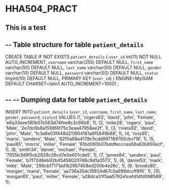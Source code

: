 # HHA504_PRACT
 This is a test
--
-- Table structure for table `patient_details`
--

CREATE TABLE IF NOT EXISTS `patient_details` (
  `user_id` int(11) NOT NULL AUTO_INCREMENT,
  `username` varchar(255) DEFAULT NULL,
  `first_name` varchar(50) DEFAULT NULL,
  `last_name` varchar(50) DEFAULT NULL,
  `gender` varchar(10) DEFAULT NULL,
  `password` varchar(50) DEFAULT NULL,
  `status` tinyint(10) DEFAULT NULL,
  PRIMARY KEY (`user_id`)
) ENGINE=MyISAM  DEFAULT CHARSET=latin1 AUTO_INCREMENT=10001 ;

--
-- Dumping data for table `patient_details`
--

INSERT INTO `patient_details` (`user_id`, `username`, `first_name`, `last_name`, `gender`, `password`, `status`) VALUES
(1, 'rogers63', 'david', 'john', 'Female', 'e6a33eee180b07e563d74fee8c2c66b8', 1),
(2, 'mike28', 'rogers', 'paul', 'Male', '2e7dc6b8a1598f4f75c3eaa47958ee2f', 1),
(3, 'rivera92', 'david', 'john', 'Male', '1c3a8e03f448d211904161a6f5849b68', 1),
(4, 'ross95', 'maria', 'sanders', 'Male', '62f0a68a4179c5cdd997189760cbcf18', 1),
(5, 'paul85', 'morris', 'miller', 'Female', '61bd060b07bddfecccea56a82b850ecf', 1),
(6, 'smith34', 'daniel', 'michael', 'Female', '7055b3d9f5cb2829c26cd7e0e601cde5', 1),
(7, 'james84', 'sanders', 'paul', 'Female', 'b7f72d6eb92b45458020748c8d1a3573', 1),
(8, 'daniel53', 'mark', 'mike', 'Male', '299cbf7171ad1b2967408ed200b4e26c', 1),
(9, 'brooks80', 'morgan', 'maria', 'Female', 'aa736a35dc15934d67c0a999dccff8f6', 1),
(10, 'morgan65', 'paul', 'miller', 'Female', 'a28dca31f5aa5792e1cefd1dfd098569', 1);